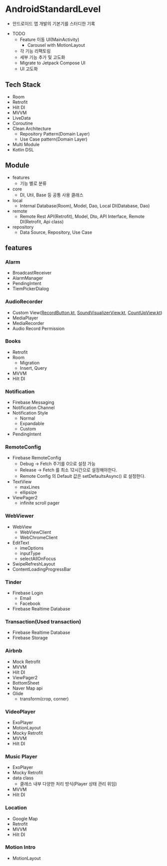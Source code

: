 # AndroidStandardLevel
- 안드로이드 앱 개발의 기본기를 스터디한 기록

* TODO
  * Feature 이동 UI(MainActivity)
    * Carousel with MotionLayout
  * 각 기능 리팩토링
  * 세부 기능 추가 및 고도화
  * Migrate to Jetpack Compose UI
  * UI 고도화

## Tech Stack
* Room
* Retrofit
* Hilt DI
* MVVM
* LiveData
* Coroutine
* Clean Architecture
  * Repository Pattern(Domain Layer)
  * Use Case pattern(Domain Layer)
* Multi Module
* Kotlin DSL

## Module
* features
  * 기능 별로 분류
* core
  * DI, Util, Base 등 공통 사용 클래스
* local
  * Internal Database(Room), Model, Dao, Local DI(Database, Dao)
* remote
  * Remote Rest API(Retrofit), Model, Dto, API Interface, Remote DI(Retrofit, Api class)
* repository
  * Data Source, Repository, Use Case


## features
### Alarm
- BroadcastReceiver
- AlarmManager
- PendingIntent
- TiemPickerDialog

### AudioRecorder
- Custom View([RecordButton.kt](https://github.com/thkim0118/AndroidStandardLevel/blob/master/features/AudioRecorder/src/main/java/com/terry/recorder/RecordButton.kt), [SoundVisualizerView.kt](https://github.com/thkim0118/AndroidStandardLevel/blob/master/features/AudioRecorder/src/main/java/com/terry/recorder/SoundVisualizerView.kt), [CountUpView.kt](https://github.com/thkim0118/AndroidStandardLevel/blob/master/features/AudioRecorder/src/main/java/com/terry/recorder/CountUpView.kt))
- MediaPlayer
- MediaRecorder
- Audio Record Permission

### Books
- Retrofit
- Room
  - Migration
  - Insert, Query
- MVVM
- Hilt DI

### Notification
- Firebase Messaging
- Notification Channel
- Notification Style
  - Normal
  - Expandable
  - Custom
- PendingIntent

### RemoteConfig
- Firebase RemoteConfig
  - Debug -> Fetch 주기를 0으로 설정 가능
  - Release -> Fetch 를 최소 12시간으로 설정해야한다.
  - Remote Config 의 Default 값은 setDefaultsAsync() 로 설정한다.
- TextView
  - maxLines
  - ellipsize
- ViewPager2
  - infinite scroll pager

### WebViewer
- WebView
  - WebViewClient
  - WebChromeClient
- EditText
  - imeOptions
  - inputType
  - selectAllOnFocus
- SwipeRefreshLayout
- ContentLoadingProgressBar

### Tinder
- Firebase Login
  - Email
  - Facebook
- Firebase Realtime Database

### Transaction(Used transaction)
- Firebase Realtime Database
- Firebase Storage

### Airbnb
- Mock Retrofit
- MVVM
- Hilt DI
- ViewPager2
- BottomSheet
- Naver Map api
- Glide
  - transform(crop, corner)

### VideoPlayer
- ExoPlayer
- MotionLayout
- Mocky Retrofit
- MVVM
- Hilt DI

### Music Player
- ExoPlayer
- Mocky Retrofit
- data class
  - 클래스 내부 다양한 처리 방식(Player 상태 관리 위임)
- MVVM
- Hilt DI

### Location
- Google Map
- Retrofit
- MVVM
- Hilt DI

### Motion Intro
- MotionLayout
